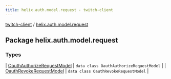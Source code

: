 ```yaml
---
title: helix.auth.model.request - twitch-client
---
```


[twitch-client](../index.html) / [helix.auth.model.request](./index.html)

## Package helix.auth.model.request

### Types

| [OauthAuthorizeRequestModel](-oauth-authorize-request-model/index.html) | `data class OauthAuthorizeRequestModel` |
| [OauthRevokeRequestModel](-oauth-revoke-request-model/index.html) | `data class OauthRevokeRequestModel` |

